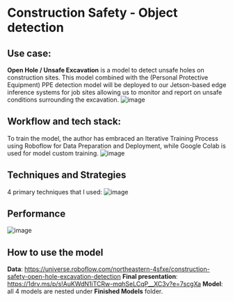 # Construction Safety - Object detection 

## Use case:
**Open Hole / Unsafe Excavation** is a model to detect unsafe holes on construction sites. This model combined with the (Personal Protective Equipment) PPE detection model will be deployed to our Jetson-based edge inference systems for job sites allowing us to monitor and report on unsafe conditions surrounding the excavation.
![image](https://github.com/kirudang/Construction_safety/assets/91911269/be7a7603-41f4-4d6c-9640-0c55ffa4a696)

## Workflow and tech stack:
To train the model, the author has embraced an Iterative Training Process using Roboflow for Data Preparation and Deployment, while Google Colab is used for model custom training.
![image](https://github.com/kirudang/Construction_safety/assets/91911269/b9bb1a7b-7cff-4aab-bb0e-a04e1aeb1518)

## Techniques and Strategies
4 primary techniques that I used:
![image](https://github.com/kirudang/Construction_safety/assets/91911269/d81ab24f-9b29-40de-aab7-b6543a321e87)

## Performance
![image](https://github.com/kirudang/Construction_safety/assets/91911269/bcaff9ca-e86e-4712-999e-ad50208e552a)

## How to use the model
**Data**: https://universe.roboflow.com/northeastern-4sfxe/construction-safety-open-hole-excavation-detection
**Final presentation**: https://1drv.ms/p/s!AuKWdN1iTCRw-mqhSeLCqP__XC3v?e=7scgXa
**Model**: all 4 models are nested under **Finished Models** folder.
